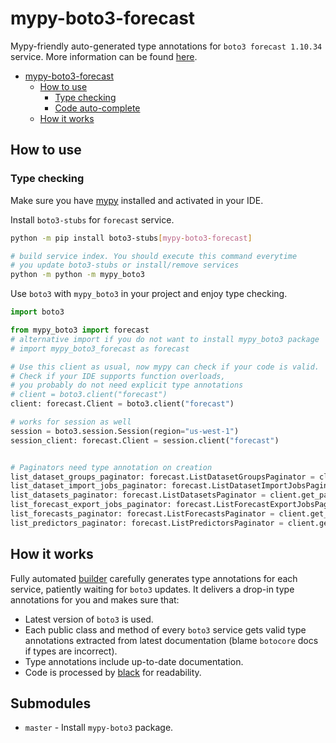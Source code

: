 # mypy-boto3-forecast

Mypy-friendly auto-generated type annotations for `boto3 forecast 1.10.34` service.
More information can be found [here](https://github.com/vemel/mypy_boto3).

- [mypy-boto3-forecast](#mypy-boto3-forecast)
  - [How to use](#how-to-use)
    - [Type checking](#type-checking)
    - [Code auto-complete](#code-auto-complete)
  - [How it works](#how-it-works)

## How to use

### Type checking

Make sure you have [mypy](https://github.com/python/mypy) installed and activated in your IDE.

Install `boto3-stubs` for `forecast` service.

```bash
python -m pip install boto3-stubs[mypy-boto3-forecast]

# build service index. You should execute this command everytime
# you update boto3-stubs or install/remove services
python -m python -m mypy_boto3
```

Use `boto3` with `mypy_boto3` in your project and enjoy type checking.

```python
import boto3

from mypy_boto3 import forecast
# alternative import if you do not want to install mypy_boto3 package
# import mypy_boto3_forecast as forecast

# Use this client as usual, now mypy can check if your code is valid.
# Check if your IDE supports function overloads,
# you probably do not need explicit type annotations
# client = boto3.client("forecast")
client: forecast.Client = boto3.client("forecast")

# works for session as well
session = boto3.session.Session(region="us-west-1")
session_client: forecast.Client = session.client("forecast")


# Paginators need type annotation on creation
list_dataset_groups_paginator: forecast.ListDatasetGroupsPaginator = client.get_paginator("list_dataset_groups")
list_dataset_import_jobs_paginator: forecast.ListDatasetImportJobsPaginator = client.get_paginator("list_dataset_import_jobs")
list_datasets_paginator: forecast.ListDatasetsPaginator = client.get_paginator("list_datasets")
list_forecast_export_jobs_paginator: forecast.ListForecastExportJobsPaginator = client.get_paginator("list_forecast_export_jobs")
list_forecasts_paginator: forecast.ListForecastsPaginator = client.get_paginator("list_forecasts")
list_predictors_paginator: forecast.ListPredictorsPaginator = client.get_paginator("list_predictors")
```

## How it works

Fully automated [builder](https://github.com/vemel/mypy_boto3) carefully generates
type annotations for each service, patiently waiting for `boto3` updates. It delivers
a drop-in type annotations for you and makes sure that:

- Latest version of `boto3` is used.
- Each public class and method of every `boto3` service gets valid type annotations
  extracted from latest documentation (blame `botocore` docs if types are incorrect).
- Type annotations include up-to-date documentation.
- Code is processed by [black](https://github.com/psf/black) for readability.

## Submodules

- `master` - Install `mypy-boto3` package.